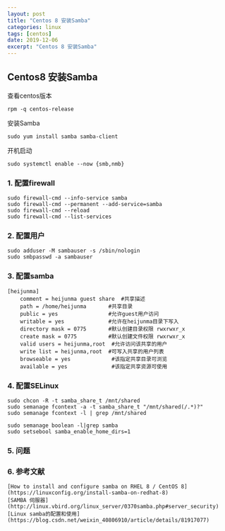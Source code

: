 ```yaml
---
layout: post
title: "Centos 8 安装Samba"
categories: linux
tags: [centos]
date: 2019-12-06
excerpt: "Centos 8 安装Samba"
---
```


## Centos8 安装Samba

查看centos版本

    rpm -q centos-release

安装Samba

    sudo yum install samba samba-client

开机启动

    sudo systemctl enable --now {smb,nmb}

### 1. 配置firewall

    sudo firewall-cmd --info-service samba
    sudo firewall-cmd --permanent --add-service=samba
    sudo firewall-cmd --reload
    sudo firewall-cmd --list-services

### 2. 配置用户

    sudo adduser -M sambauser -s /sbin/nologin
    sudo smbpasswd -a sambauser

### 3. 配置samba

    [heijunma]
        comment = heijunma guest share  #共享描述
        path = /home/heijunma       #共享目录
        public = yes                #允许guest用户访问
        writable = yes              #允许在heijunma目录下写入
        directory mask = 0775       #默认创建目录权限 rwxrwxr_x
        create mask = 0775          #默认创建文件权限 rwxrwxr_x
        valid users = heijunma,root  #允许访问该共享的用户
        write list = heijunma,root  #可写入共享的用户列表
        browseable = yes             #该指定共享目录可浏览
        available = yes              #该指定共享资源可使用


### 4. 配置SELinux

    sudo chcon -R -t samba_share_t /mnt/shared
    sudo semanage fcontext -a -t samba_share_t "/mnt/shared(/.*)?"
    sudo semanage fcontext -l | grep /mnt/shared

    sudo semanage boolean -l|grep samba
    sudo setsebool samba_enable_home_dirs=1

### 5. 问题

### 6. 参考文献

    [How to install and configure samba on RHEL 8 / CentOS 8](https://linuxconfig.org/install-samba-on-redhat-8)
    [SAMBA 伺服器](http://linux.vbird.org/linux_server/0370samba.php#server_security)
    [Linux samba的配置和使用](https://blog.csdn.net/weixin_40806910/article/details/81917077)
